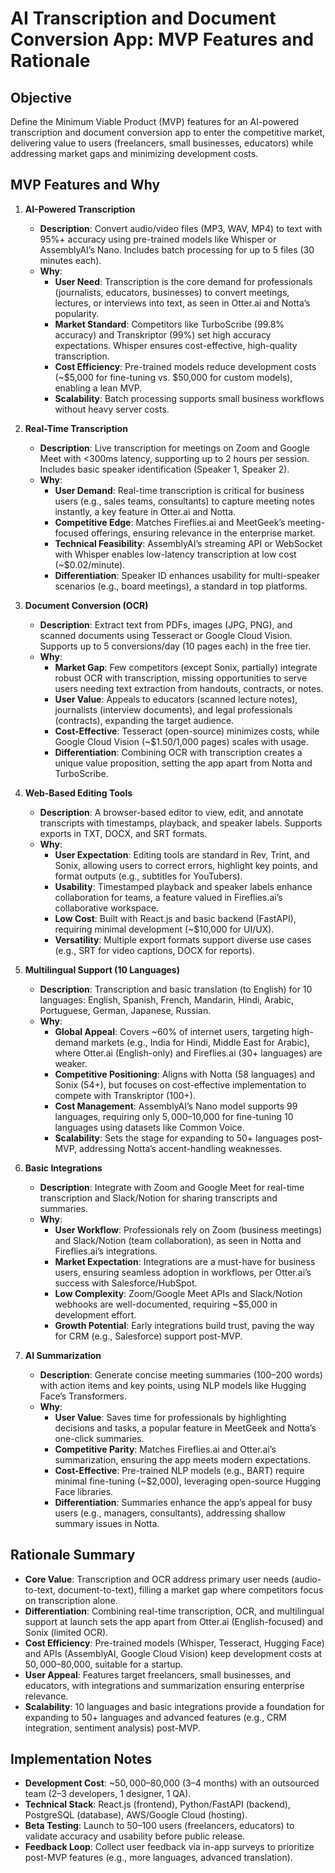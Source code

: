 # AI Transcription and Document Conversion App: MVP Features and Rationale

## Objective

Define the Minimum Viable Product (MVP) features for an AI-powered transcription and document conversion app to enter the competitive market, delivering value to users (freelancers, small businesses, educators) while addressing market gaps and minimizing development costs.

## MVP Features and Why

1. **AI-Powered Transcription**

   - **Description**: Convert audio/video files (MP3, WAV, MP4) to text with 95%+ accuracy using pre-trained models like Whisper or AssemblyAI’s Nano. Includes batch processing for up to 5 files (30 minutes each).
   - **Why**:
     - **User Need**: Transcription is the core demand for professionals (journalists, educators, businesses) to convert meetings, lectures, or interviews into text, as seen in Otter.ai and Notta’s popularity.
     - **Market Standard**: Competitors like TurboScribe (99.8% accuracy) and Transkriptor (99%) set high accuracy expectations. Whisper ensures cost-effective, high-quality transcription.
     - **Cost Efficiency**: Pre-trained models reduce development costs (~$5,000 for fine-tuning vs. $50,000 for custom models), enabling a lean MVP.
     - **Scalability**: Batch processing supports small business workflows without heavy server costs.

2. **Real-Time Transcription**

   - **Description**: Live transcription for meetings on Zoom and Google Meet with <300ms latency, supporting up to 2 hours per session. Includes basic speaker identification (Speaker 1, Speaker 2).
   - **Why**:
     - **User Demand**: Real-time transcription is critical for business users (e.g., sales teams, consultants) to capture meeting notes instantly, a key feature in Otter.ai and Notta.
     - **Competitive Edge**: Matches Fireflies.ai and MeetGeek’s meeting-focused offerings, ensuring relevance in the enterprise market.
     - **Technical Feasibility**: AssemblyAI’s streaming API or WebSocket with Whisper enables low-latency transcription at low cost (~$0.02/minute).
     - **Differentiation**: Speaker ID enhances usability for multi-speaker scenarios (e.g., board meetings), a standard in top platforms.

3. **Document Conversion (OCR)**

   - **Description**: Extract text from PDFs, images (JPG, PNG), and scanned documents using Tesseract or Google Cloud Vision. Supports up to 5 conversions/day (10 pages each) in the free tier.
   - **Why**:
     - **Market Gap**: Few competitors (except Sonix, partially) integrate robust OCR with transcription, missing opportunities to serve users needing text extraction from handouts, contracts, or notes.
     - **User Value**: Appeals to educators (scanned lecture notes), journalists (interview documents), and legal professionals (contracts), expanding the target audience.
     - **Cost-Effective**: Tesseract (open-source) minimizes costs, while Google Cloud Vision (~$1.50/1,000 pages) scales with usage.
     - **Differentiation**: Combining OCR with transcription creates a unique value proposition, setting the app apart from Notta and TurboScribe.

4. **Web-Based Editing Tools**

   - **Description**: A browser-based editor to view, edit, and annotate transcripts with timestamps, playback, and speaker labels. Supports exports in TXT, DOCX, and SRT formats.
   - **Why**:
     - **User Expectation**: Editing tools are standard in Rev, Trint, and Sonix, allowing users to correct errors, highlight key points, and format outputs (e.g., subtitles for YouTubers).
     - **Usability**: Timestamped playback and speaker labels enhance collaboration for teams, a feature valued in Fireflies.ai’s collaborative workspace.
     - **Low Cost**: Built with React.js and basic backend (FastAPI), requiring minimal development (~$10,000 for UI/UX).
     - **Versatility**: Multiple export formats support diverse use cases (e.g., SRT for video captions, DOCX for reports).

5. **Multilingual Support (10 Languages)**

   - **Description**: Transcription and basic translation (to English) for 10 languages: English, Spanish, French, Mandarin, Hindi, Arabic, Portuguese, German, Japanese, Russian.
   - **Why**:
     - **Global Appeal**: Covers ~60% of internet users, targeting high-demand markets (e.g., India for Hindi, Middle East for Arabic), where Otter.ai (English-only) and Fireflies.ai (30+ languages) are weaker.
     - **Competitive Positioning**: Aligns with Notta (58 languages) and Sonix (54+), but focuses on cost-effective implementation to compete with Transkriptor (100+).
     - **Cost Management**: AssemblyAI’s Nano model supports 99 languages, requiring only $5,000–$10,000 for fine-tuning 10 languages using datasets like Common Voice.
     - **Scalability**: Sets the stage for expanding to 50+ languages post-MVP, addressing Notta’s accent-handling weaknesses.

6. **Basic Integrations**

   - **Description**: Integrate with Zoom and Google Meet for real-time transcription and Slack/Notion for sharing transcripts and summaries.
   - **Why**:
     - **User Workflow**: Professionals rely on Zoom (business meetings) and Slack/Notion (team collaboration), as seen in Notta and Fireflies.ai’s integrations.
     - **Market Expectation**: Integrations are a must-have for business users, ensuring seamless adoption in workflows, per Otter.ai’s success with Salesforce/HubSpot.
     - **Low Complexity**: Zoom/Google Meet APIs and Slack/Notion webhooks are well-documented, requiring ~$5,000 in development effort.
     - **Growth Potential**: Early integrations build trust, paving the way for CRM (e.g., Salesforce) support post-MVP.

7. **AI Summarization**
   - **Description**: Generate concise meeting summaries (100–200 words) with action items and key points, using NLP models like Hugging Face’s Transformers.
   - **Why**:
     - **User Value**: Saves time for professionals by highlighting decisions and tasks, a popular feature in MeetGeek and Notta’s one-click summaries.
     - **Competitive Parity**: Matches Fireflies.ai and Otter.ai’s summarization, ensuring the app meets modern expectations.
     - **Cost-Effective**: Pre-trained NLP models (e.g., BART) require minimal fine-tuning (~$2,000), leveraging open-source Hugging Face libraries.
     - **Differentiation**: Summaries enhance the app’s appeal for busy users (e.g., managers, consultants), addressing shallow summary issues in Notta.

## Rationale Summary

- **Core Value**: Transcription and OCR address primary user needs (audio-to-text, document-to-text), filling a market gap where competitors focus on transcription alone.
- **Differentiation**: Combining real-time transcription, OCR, and multilingual support at launch sets the app apart from Otter.ai (English-focused) and Sonix (limited OCR).
- **Cost Efficiency**: Pre-trained models (Whisper, Tesseract, Hugging Face) and APIs (AssemblyAI, Google Cloud Vision) keep development costs at $50,000–$80,000, suitable for a startup.
- **User Appeal**: Features target freelancers, small businesses, and educators, with integrations and summarization ensuring enterprise relevance.
- **Scalability**: 10 languages and basic integrations provide a foundation for expanding to 50+ languages and advanced features (e.g., CRM integration, sentiment analysis) post-MVP.

## Implementation Notes

- **Development Cost**: ~$50,000–$80,000 (3–4 months) with an outsourced team (2–3 developers, 1 designer, 1 QA).
- **Technical Stack**: React.js (frontend), Python/FastAPI (backend), PostgreSQL (database), AWS/Google Cloud (hosting).
- **Beta Testing**: Launch to 50–100 users (freelancers, educators) to validate accuracy and usability before public release.
- **Feedback Loop**: Collect user feedback via in-app surveys to prioritize post-MVP features (e.g., more languages, advanced translation).
